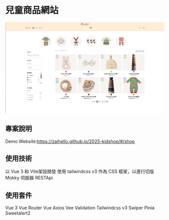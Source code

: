 
# 兒童商品網站

![網站首頁截圖](/assets/1.png)

## 專案說明 
Demo Website:https://zaihello.github.io/2025-kidshop/#/shop

## 使用技術 
以 Vue 3 和 Vite架設開發 
使用 tailwindcss v3 作為 CSS 框架，以進行切版 
Mokky 伺服器 RESTApi

## 使用套件 
Vue 3 
Vue Router 
Vue Axios 
Vee Validation 
Tailwindcss v3 
Swiper 
Pinia 
Sweetalert2


